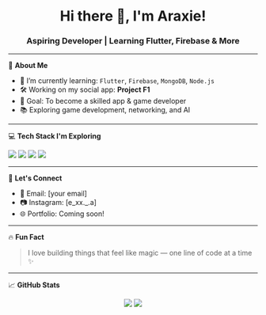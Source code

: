 <h1 align="center">Hi there 👋, I'm Araxie!</h1>
<h3 align="center">Aspiring Developer | Learning Flutter, Firebase & More</h3>

---

🌱 **About Me**
- 🧠 I’m currently learning: `Flutter`, `Firebase`, `MongoDB`, `Node.js`
- 🛠 Working on my social app: **Project F1**
- 🎯 Goal: To become a skilled app & game developer
- 📚 Exploring game development, networking, and AI

---

💻 **Tech Stack I'm Exploring**
<p align="left">
  <img src="https://img.shields.io/badge/Flutter-02569B?style=for-the-badge&logo=flutter&logoColor=white"/>
  <img src="https://img.shields.io/badge/Firebase-FFCA28?style=for-the-badge&logo=firebase&logoColor=black"/>
  <img src="https://img.shields.io/badge/Node.js-339933?style=for-the-badge&logo=nodedotjs&logoColor=white"/>
  <img src="https://img.shields.io/badge/MongoDB-47A248?style=for-the-badge&logo=mongodb&logoColor=white"/>
</p>

---

🤝 **Let's Connect**
- 📧 Email: [your email]
- 📷 Instagram: [e_xx._.a]
- 🌐 Portfolio: Coming soon!

---

🔥 **Fun Fact**
> I love building things that feel like magic — one line of code at a time ✨

---

📈 **GitHub Stats**
<p align="center">
  <img src="https://github-readme-stats.vercel.app/api?username=Yap-Araxie&show_icons=true&theme=radical" />
  <img src="https://github-readme-streak-stats.herokuapp.com/?user=Yap-Araxie&theme=radical" />
</p>

